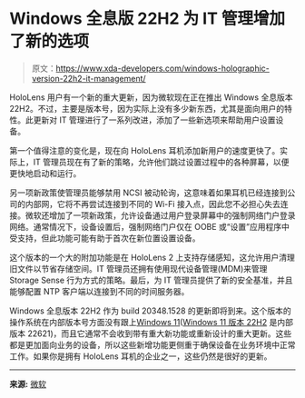 # Windows 全息版 22H2 为 IT 管理增加了新的选项

> 原文：<https://www.xda-developers.com/windows-holographic-version-22h2-it-management/>

HoloLens 用户有一个新的重大更新，因为微软现在正在推出 Windows 全息版本 22H2。不过，主要是版本号，因为实际上没有多少新东西，尤其是面向用户的特性。此更新对 IT 管理进行了一系列改进，添加了一些新选项来帮助用户设置设备。

第一个值得注意的变化是，现在向 HoloLens 耳机添加新用户的速度更快了。实际上，IT 管理员现在有了新的策略，允许他们跳过设置过程中的各种屏幕，以便更快地启动和运行。

另一项新政策使管理员能够禁用 NCSI 被动轮询，这意味着如果耳机已经连接到公司的内部网，它将不再尝试连接到不同的 Wi-Fi 接入点，因此您不必担心失去连接。微软还增加了一项新政策，允许设备通过用户登录屏幕中的强制网络门户登录网络。通常情况下，设备设置后，强制网络门户仅在 OOBE 或“设置”应用程序中受支持，但此功能可能有助于首次在新位置设置设备。

这个版本的一个大的附加功能是在 HoloLens 2 上支持存储感知，这允许用户清理旧文件以节省存储空间。IT 管理员还拥有使用现代设备管理(MDM)来管理 Storage Sense 行为方式的策略。最后，为 IT 管理员提供了新的安全基准，并且能够配置 NTP 客户端以连接到不同的时间服务器。

Windows 全息版本 22H2 作为 build 20348.1528 的更新即将到来。这个版本的操作系统在内部版本号方面没有跟上[Windows 11](https://www.xda-developers.com/windows-11/)([Windows 11 版本 22H2](https://www.xda-developers.com/windows-11-22h2/) 是内部版本 22621)，而且它通常不会收到带有重大新功能或重新设计的重大更新。这些都是更加面向业务的设备，所以这些新增功能更侧重于确保设备在业务环境中正常工作。如果你是拥有 HoloLens 耳机的企业之一，这些仍然是很好的更新。

* * *

**来源:** [微软](https://techcommunity.microsoft.com/t5/mixed-reality-blog/what-s-new-in-windows-holographic-version-22h2/ba-p/3603726)